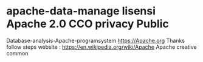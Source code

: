 # apache-data-manage lisensi Apache 2.0 CCO privacy Public
Database-analysis-Apache-programsystem
https://Apache.org 
Thanks follow steps website :
https://en.wikipedia.org/wiki/Apache
Apache creative common 
